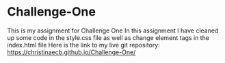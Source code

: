 # Challenge-One
This is my assignment for Challenge One
In this assignment I have cleaned up some code in the style.css file as well as change element tags in the index.html file
Here is the link to my live git repository: https://christinaecb.github.io/Challenge-One/
